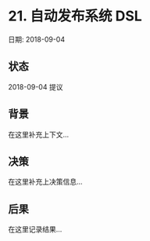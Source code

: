 # 21. 自动发布系统 DSL

日期: 2018-09-04

## 状态

2018-09-04 提议

## 背景

在这里补充上下文...

## 决策

在这里补充上决策信息...

## 后果

在这里记录结果...
